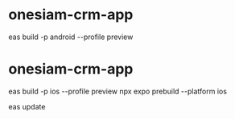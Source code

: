 # onesiam-crm-app

eas build -p android --profile preview

# onesiam-crm-app

eas build -p ios --profile preview
npx expo prebuild --platform ios

eas update
